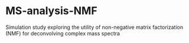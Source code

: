 # MS-analysis-NMF
Simulation study exploring the utility of non-negative matrix factorization (NMF) for deconvolving complex mass spectra
